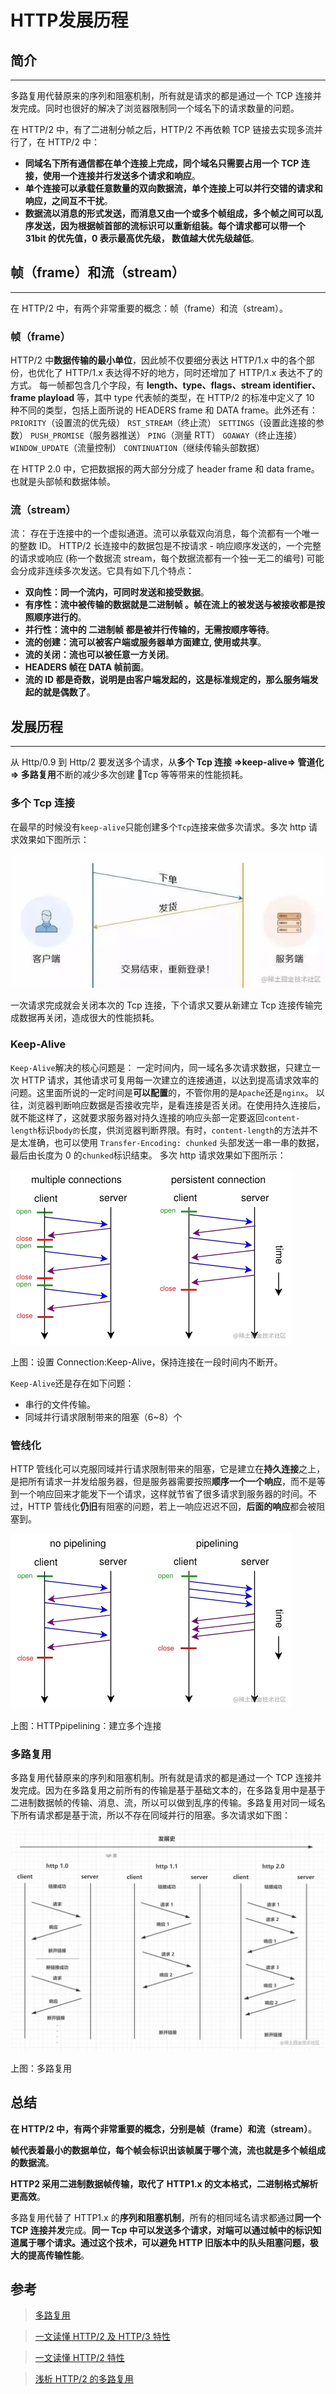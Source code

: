 # HTTP发展历程

简介
--

* * *

多路复用代替原来的序列和阻塞机制，所有就是请求的都是通过一个 TCP 连接并发完成。同时也很好的解决了浏览器限制同一个域名下的请求数量的问题。

在 HTTP/2 中，有了二进制分帧之后，HTTP/2 不再依赖 TCP 链接去实现多流并行了，在 HTTP/2 中：

*   **同域名下所有通信都在单个连接上完成，同个域名只需要占用一个 TCP 连接，使用一个连接并行发送多个请求和响应**。
*   **单个连接可以承载任意数量的双向数据流，单个连接上可以并行交错的请求和响应，之间互不干扰**。
*   **数据流以消息的形式发送，而消息又由一个或多个帧组成，多个帧之间可以乱序发送，因为根据帧首部的流标识可以重新组装。每个请求都可以带一个 31bit 的优先值，0 表示最高优先级， 数值越大优先级越低**。

帧（frame）和流（stream）
------------------

* * *

在 HTTP/2 中，有两个非常重要的概念：帧（frame）和流（stream）。

### 帧（frame）

HTTP/2 中**数据传输的最小单位**，因此帧不仅要细分表达 HTTP/1.x 中的各个部份，也优化了 HTTP/1.x 表达得不好的地方，同时还增加了 HTTP/1.x 表达不了的方式。 每一帧都包含几个字段，有 **length、type、flags、stream identifier、frame playload** 等，其中 type 代表帧的类型，在 HTTP/2 的标准中定义了 10 种不同的类型，包括上面所说的 HEADERS frame 和 DATA frame。此外还有： `PRIORITY`（设置流的优先级） `RST_STREAM`（终止流） `SETTINGS`（设置此连接的参数） `PUSH_PROMISE`（服务器推送） `PING`（测量 RTT） `GOAWAY`（终止连接） `WINDOW_UPDATE`（流量控制） `CONTINUATION`（继续传输头部数据）

在 HTTP 2.0 中，它把数据报的两大部分分成了 header frame 和 data frame。也就是头部帧和数据体帧。

### 流（stream）

流： 存在于连接中的一个虚拟通道。流可以承载双向消息，每个流都有一个唯一的整数 ID。 HTTP/2 长连接中的数据包是不按请求 - 响应顺序发送的，一个完整的请求或响应 (称一个数据流 stream，每个数据流都有一个独一无二的编号) 可能会分成非连续多次发送。它具有如下几个特点：

*   **双向性：同一个流内，可同时发送和接受数据**。
*   **有序性：流中被传输的数据就是二进制帧 。帧在流上的被发送与被接收都是按照顺序进行的**。
*   **并行性：流中的 二进制帧 都是被并行传输的，无需按顺序等待**。
*   **流的创建：流可以被客户端或服务器单方面建立, 使用或共享**。
*   **流的关闭：流也可以被任意一方关闭**。
*   **HEADERS 帧在 DATA 帧前面**。
*   **流的 ID 都是奇数，说明是由客户端发起的，这是标准规定的，那么服务端发起的就是偶数了**。

发展历程
----

* * *

从 Http/0.9 到 Http/2 要发送多个请求，从**多个 Tcp 连接 =>keep-alive=> 管道化 => 多路复用**不断的减少多次创建 Tcp 等等带来的性能损耗。

### 多个 Tcp 连接

在最早的时候没有`keep-alive`只能创建多个`Tcp`连接来做多次请求。多次 http 请求效果如下图所示：

![](./static/16cff87b23f02791~tplv-t2oaga2asx-zoom-in-crop-mark-3024-0-0-0.png)

一次请求完成就会关闭本次的 Tcp 连接，下个请求又要从新建立 Tcp 连接传输完成数据再关闭，造成很大的性能损耗。

### Keep-Alive

`Keep-Alive`解决的核心问题是： 一定时间内，同一域名多次请求数据，只建立一次 HTTP 请求，其他请求可复用每一次建立的连接通道，以达到提高请求效率的问题。这里面所说的一定时间是**可以配置**的，不管你用的是`Apache`还是`nginx`。 以往，浏览器判断响应数据是否接收完毕，是看连接是否关闭。在使用持久连接后，就不能这样了，这就要求服务器对持久连接的响应头部一定要返回`content-length`标识`body的`长度，供浏览器判断界限。有时，`content-length`的方法并不是太准确，也可以使用 `Transfer-Encoding: chunked` 头部发送一串一串的数据，最后由长度为 0 的`chunked`标识结束。 多次 http 请求效果如下图所示：

![](./static/16cff86d8df7b4d8~tplv-t2oaga2asx-zoom-in-crop-mark-3024-0-0-0.png)

上图：设置 Connection:Keep-Alive，保持连接在一段时间内不断开。

`Keep-Alive`还是存在如下问题：

*   串行的文件传输。
*   同域并行请求限制带来的阻塞（6~8）个

### 管线化

HTTP 管线化可以克服同域并行请求限制带来的阻塞，它是建立在**持久连接**之上，是把所有请求一并发给服务器，但是服务器需要按照**顺序一个一个响应**，而不是等到一个响应回来才能发下一个请求，这样就节省了很多请求到服务器的时间。不过，HTTP 管线化**仍旧**有阻塞的问题，若上一响应迟迟不回，**后面的响应**都会被阻塞到。

![](./static/16cff88261c5b7b3~tplv-t2oaga2asx-zoom-in-crop-mark-3024-0-0-0.png)

上图：HTTPpipelining：建立多个连接

### 多路复用

多路复用代替原来的序列和阻塞机制。所有就是请求的都是通过一个 TCP 连接并发完成。因为在多路复用之前所有的传输是基于基础文本的，在多路复用中是基于二进制数据帧的传输、消息、流，所以可以做到乱序的传输。多路复用对同一域名下所有请求都是基于流，所以不存在同域并行的阻塞。多次请求如下图：

![](./static/16cff873bf2ec175~tplv-t2oaga2asx-zoom-in-crop-mark-3024-0-0-0.png)

上图：多路复用

总结
--

**在 HTTP/2 中，有两个非常重要的概念，分别是帧（frame）和流（stream）**。

**帧代表着最小的数据单位，每个帧会标识出该帧属于哪个流，流也就是多个帧组成的数据流**。

**HTTP2 采用二进制数据帧传输，取代了 HTTP1.x 的文本格式，二进制格式解析更高效**。

多路复用代替了 HTTP1.x 的**序列和阻塞机制**，所有的相同域名请求都通过**同一个 TCP 连接并发**完成。**同一 Tcp 中可以发送多个请求，对端可以通过帧中的标识知道属于哪个请求。通过这个技术，可以避免 HTTP 旧版本中的队头阻塞问题，极大的提高传输性能**。

参考
--

> [多路复用](https://link.juejin.cn?target=https%3A%2F%2Fwww.kancloud.cn%2Fdigest%2Fweb-performance-http2%2F74825 "https://www.kancloud.cn/digest/web-performance-http2/74825")

> [一文读懂 HTTP/2 及 HTTP/3 特性](https://link.juejin.cn?target=https%3A%2F%2Fsegmentfault.com%2Fa%2F1190000018401534 "https://segmentfault.com/a/1190000018401534")

> [一文读懂 HTTP/2 特性](https://link.juejin.cn?target=https%3A%2F%2Fzhuanlan.zhihu.com%2Fp%2F26559480 "https://zhuanlan.zhihu.com/p/26559480")

> [浅析 HTTP/2 的多路复用](https://link.juejin.cn?target=https%3A%2F%2Fsegmentfault.com%2Fa%2F1190000011172823 "https://segmentfault.com/a/1190000011172823")